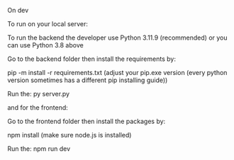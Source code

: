 On dev

To run on your local server:

To run the backend the developer use Python 3.11.9 (recommended) or you can use Python 3.8 above

Go to the backend folder then install the requirements by:

pip -m install -r requirements.txt (adjust your pip.exe version (every python version sometimes has a different pip installing guide))

Run the: py server.py

and for the frontend:

Go to the frontend folder then install the packages by:

npm install (make sure node.js is installed)

Run the: npm run dev
